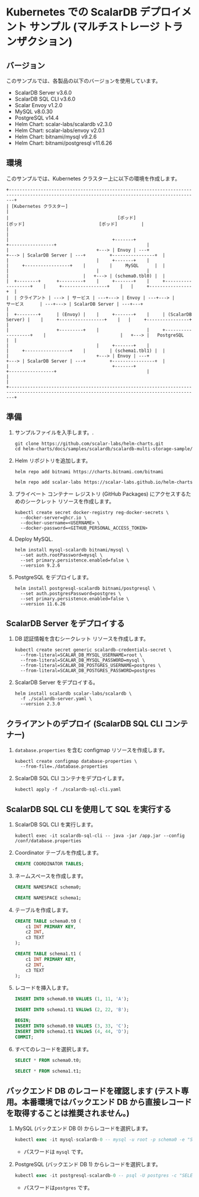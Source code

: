 # Kubernetes での ScalarDB デプロイメント サンプル (マルチストレージ トランザクション)

## バージョン

このサンプルでは、各製品の以下のバージョンを使用しています。

* ScalarDB Server v3.6.0
* ScalarDB SQL CLI v3.6.0
* Scalar Envoy v1.2.0
* MySQL v8.0.30
* PostgreSQL v14.4
* Helm Chart: scalar-labs/scalardb v2.3.0
* Helm Chart: scalar-labs/envoy v2.0.1
* Helm Chart: bitnami/mysql v9.2.6
* Helm Chart: bitnami/postgresql v11.6.26

## 環境

このサンプルでは、Kubernetes クラスター上に以下の環境を作成します。

```
+----------------------------------------------------------------------------------------------------------------------------------------------+
| [Kubernetes クラスター]                                                                                                                         |
|                                         [ポッド]                                                 [ポッド]                            [ポッド]         |
|                                                                                                                                              |
|                                       +-------+                                         +-----------------+                                  |
|                                 +---> | Envoy | ---+                              +---> | ScalarDB Server | ---+         +----------------+  |
|                                 |     +-------+    |                              |     +-----------------+    |         |     MySQL      |  |
|                                 |                  |                              |                            |   +---> | (schema0.tbl0) |  |
|  +--------+      +---------+    |     +-------+    |     +-------------------+    |     +-----------------+    |   |     +----------------+  |
|  | クライアント | ---> | サービス | ---+---> | Envoy | ---+---> |      サービス      | ---+---> | ScalarDB Server | ---+---+                         |
|  +--------+      | (Envoy) |    |     +-------+    |     | (ScalarDB Server) |    |     +-----------------+    |   |     +----------------+  |
|                  +---------+    |                  |     +-------------------+    |                            |   +---> |   PostgreSQL   |  |
|                                 |     +-------+    |                              |     +-----------------+    |         | (schema1.tbl1) |  |
|                                 +---> | Envoy | ---+                              +---> | ScalarDB Server | ---+         +----------------+  |
|                                       +-------+                                         +-----------------+                                  |
|                                                                                                                                              |
+----------------------------------------------------------------------------------------------------------------------------------------------+
```

## 準備

1. サンプルファイルを入手します。.
   ```console
   git clone https://github.com/scalar-labs/helm-charts.git
   cd helm-charts/docs/samples/scalardb/scalardb-multi-storage-sample/
   ```

1. Helm リポジトリを追加します。
   ```console
   helm repo add bitnami https://charts.bitnami.com/bitnami
   ```
   ```console
   helm repo add scalar-labs https://scalar-labs.github.io/helm-charts
   ```

1. プライベート コンテナー レジストリ (GitHub Packages) にアクセスするためのシークレット リソースを作成します。
   ```console
   kubectl create secret docker-registry reg-docker-secrets \
     --docker-server=ghcr.io \
     --docker-username=<USERNAME> \
     --docker-password=<GITHUB_PERSONAL_ACCESS_TOKEN>
   ```

1. Deploy MySQL.
   ```console
   helm install mysql-scalardb bitnami/mysql \
     --set auth.rootPassword=mysql \
     --set primary.persistence.enabled=false \
     --version 9.2.6
   ```

1. PostgreSQL をデプロイします。
   ```console
   helm install postgresql-scalardb bitnami/postgresql \
     --set auth.postgresPassword=postgres \
     --set primary.persistence.enabled=false \
     --version 11.6.26
   ```

## ScalarDB Server をデプロイする

1. DB 認証情報を含むシークレット リソースを作成します。
   ```console
   kubectl create secret generic scalardb-credentials-secret \
     --from-literal=SCALAR_DB_MYSQL_USERNAME=root \
     --from-literal=SCALAR_DB_MYSQL_PASSWORD=mysql \
     --from-literal=SCALAR_DB_POSTGRES_USERNAME=postgres \
     --from-literal=SCALAR_DB_POSTGRES_PASSWORD=postgres
   ```

1. ScalarDB Server をデプロイする。
   ```console
   helm install scalardb scalar-labs/scalardb \
     -f ./scalardb-server.yaml \
     --version 2.3.0
   ```

## クライアントのデプロイ (ScalarDB SQL CLI コンテナー)

1. `database.properties` を含む configmap リソースを作成します。
   ```console
   kubectl create configmap database-properties \
     --from-file=./database.properties
   ```

1. ScalarDB SQL CLI コンテナをデプロイします。
   ```console
   kubectl apply -f ./scalardb-sql-cli.yaml
   ```

## ScalarDB SQL CLI を使用して SQL を実行する

1. ScalarDB SQL CLI を実行します。
   ```console
   kubectl exec -it scalardb-sql-cli -- java -jar /app.jar --config /conf/database.properties
   ```

1. Coordinator テーブルを作成します。
   ```sql
   CREATE COORDINATOR TABLES;
   ```

1. ネームスペースを作成します。
   ```sql
   CREATE NAMESPACE schema0;
   ```
   ```sql
   CREATE NAMESPACE schema1;
   ```

1. テーブルを作成します。
   ```sql
   CREATE TABLE schema0.t0 (
       c1 INT PRIMARY KEY,
       c2 INT,
       c3 TEXT
   );
   ```
   ```sql
   CREATE TABLE schema1.t1 (
       c1 INT PRIMARY KEY,
       c2 INT,
       c3 TEXT
   );
   ```

1. レコードを挿入します。
   ```sql
   INSERT INTO schema0.t0 VALUES (1, 11, 'A');
   ```
   ```sql
   INSERT INTO schema1.t1 VALUeS (2, 22, 'B');
   ```
   ```sql
   BEGIN;
   INSERT INTO schema0.t0 VALUES (3, 33, 'C');
   INSERT INTO schema1.t1 VALUeS (4, 44, 'D');
   COMMIT;
   ```

1. すべてのレコードを選択します。
   ```sql
   SELECT * FROM schema0.t0;
   ```
   ```sql
   SELECT * FROM schema1.t1;
   ```

## バックエンド DB のレコードを確認します (テスト専用。本番環境ではバックエンド DB から直接レコードを取得することは推奨されません。)

1. MySQL (バックエンド DB 0) からレコードを選択します。
   ```sql
   kubectl exec -it mysql-scalardb-0 -- mysql -u root -p schema0 -e "SELECT c1, c2, c3, tx_id FROM t0"
   ```
   * パスワードは `mysql` です。

1. PostgreSQL (バックエンド DB 1) からレコードを選択します。
   ```sql
   kubectl exec -it postgresql-scalardb-0 -- psql -U postgres -c "SELECT c1, c2, c3, tx_id FROM schema1.t1"
   ```
   * パスワードは`postgres` です。
